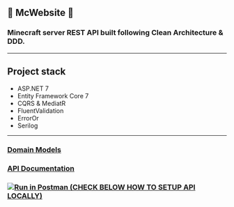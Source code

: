 ## :purple_heart: McWebsite :purple_heart:

### Minecraft server REST API built following Clean Architecture & DDD.
<hr/>


## Project stack

+ ASP.NET 7
+ Entity Framework Core 7
+ CQRS & MediatR
+ FluentValidation
+ ErrorOr
+ Serilog

<hr/>

### [Domain Models](docs/DomainModels)
### [API Documentation](docs/API.md)
### [![Run in Postman (CHECK BELOW HOW TO SETUP API LOCALLY)](https://run.pstmn.io/button.svg)](https://app.getpostman.com/run-collection/25919237-0f152d61-1600-4b4d-b39e-e3b2d8efe3ab?action=collection%2Ffork&source=rip_markdown&collection-url=entityId%3D25919237-0f152d61-1600-4b4d-b39e-e3b2d8efe3ab%26entityType%3Dcollection%26workspaceId%3D53d7e159-6288-43ed-a1cc-1a63af57b518)
